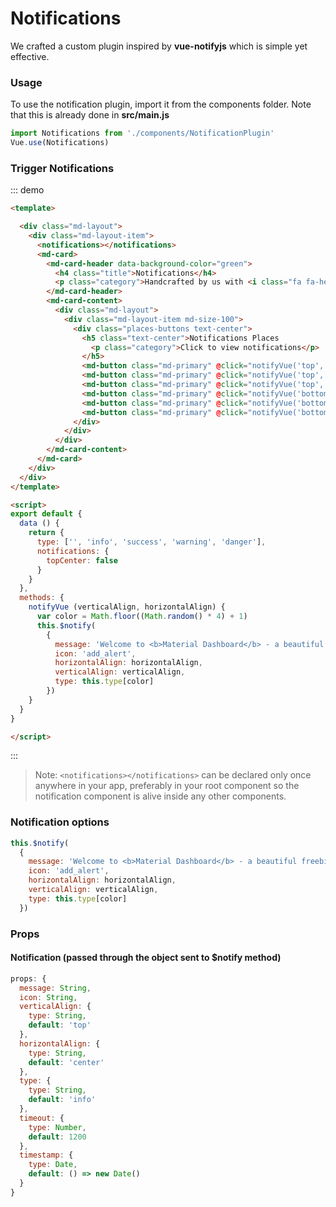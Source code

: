 # Notifications

<script>
module.exports = {
  data () {
    return {
      type: ['', 'info', 'success', 'warning', 'danger'],
      notifications: {
        topCenter: false
      }
    }
  },
  methods: {
    notifyVue (verticalAlign, horizontalAlign) {
      var color = Math.floor((Math.random() * 4) + 1)
      this.$notify(
        {
          message: 'Welcome to <b>Material Dashboard</b> - a beautiful freebie for every web developer.',
          icon: 'add_alert',
          horizontalAlign: horizontalAlign,
          verticalAlign: verticalAlign,
          type: this.type[color]
        })
    }
  }
}
</script>





We crafted a custom plugin inspired by **vue-notifyjs** which is simple yet effective.

### Usage

To use the notification plugin, import it from the components folder. Note that this is already done in **src/main.js**

```js
import Notifications from './components/NotificationPlugin'
Vue.use(Notifications)
```

### Trigger Notifications

::: demo
```html
<template>

  <div class="md-layout">
    <div class="md-layout-item">
      <notifications></notifications>
      <md-card>
        <md-card-header data-background-color="green">
          <h4 class="title">Notifications</h4>
          <p class="category">Handcrafted by us with <i class="fa fa-heart heart"></i></p>
        </md-card-header>
        <md-card-content>
          <div class="md-layout">
            <div class="md-layout-item md-size-100">
              <div class="places-buttons text-center">
                <h5 class="text-center">Notifications Places
                  <p class="category">Click to view notifications</p>
                </h5>
                <md-button class="md-primary" @click="notifyVue('top','left')">Top Left</md-button>
                <md-button class="md-primary" @click="notifyVue('top','center')">Top Center</md-button>
                <md-button class="md-primary" @click="notifyVue('top','right')">Top Right</md-button>
                <md-button class="md-primary" @click="notifyVue('bottom','left')">Bottom Left</md-button>
                <md-button class="md-primary" @click="notifyVue('bottom','center')">Bottom Center</md-button>
                <md-button class="md-primary" @click="notifyVue('bottom','right')">Bottom Right</md-button>
              </div>
            </div>
          </div>
        </md-card-content>
      </md-card>
    </div>
  </div>
</template>

<script>
export default {
  data () {
    return {
      type: ['', 'info', 'success', 'warning', 'danger'],
      notifications: {
        topCenter: false
      }
    }
  },
  methods: {
    notifyVue (verticalAlign, horizontalAlign) {
      var color = Math.floor((Math.random() * 4) + 1)
      this.$notify(
        {
          message: 'Welcome to <b>Material Dashboard</b> - a beautiful freebie for every web developer.',
          icon: 'add_alert',
          horizontalAlign: horizontalAlign,
          verticalAlign: verticalAlign,
          type: this.type[color]
        })
    }
  }
}

</script>

```
:::

> Note: ```<notifications></notifications>``` can be declared only once anywhere in your app, preferably in your root component so the notification component is alive inside any other components.

### Notification options

```js
this.$notify(
  {
    message: 'Welcome to <b>Material Dashboard</b> - a beautiful freebie for every web developer.',
    icon: 'add_alert',
    horizontalAlign: horizontalAlign,
    verticalAlign: verticalAlign,
    type: this.type[color]
  })
```

### Props

#### Notification (passed through the object sent to **$notify** method)

```js
props: {
  message: String,
  icon: String,
  verticalAlign: {
    type: String,
    default: 'top'
  },
  horizontalAlign: {
    type: String,
    default: 'center'
  },
  type: {
    type: String,
    default: 'info'
  },
  timeout: {
    type: Number,
    default: 1200
  },
  timestamp: {
    type: Date,
    default: () => new Date()
  }
}
```

